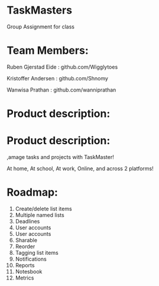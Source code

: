 # TaskMasters
Group Assignment for class

<h1>Team Members:</h1>

<p>Ruben Gjerstad Eide : github.com/Wigglytoes</p> 

<p>Kristoffer Andersen : github.com/Shnomy</p>

<p>Wanwisa Prathan : github.com/wanniprathan</p>

 <h1>Product description:</h1>
    <h1>Product description:</h1>
        <p>,amage tasks and projects with TaskMaster!</p>
        <p>At home, At school, At work, Online, and across 2 platforms!</p>

<h1>Roadmap:</h1>
    <ol>
        <li>Create/delete list items</li>
        <li>Multiple named lists</li>
        <li>Deadlines</li>
        <li>User accounts</li>
        <li>User accounts</li>
        <li>Sharable</li>
        <li>Reorder</li>
        <li>Tagging list items</li>
        <li>Notifications</li>
        <li>Reports</li>
        <li>Notesbook</li>
        <li>Metrics</li>
    </ol>
    
